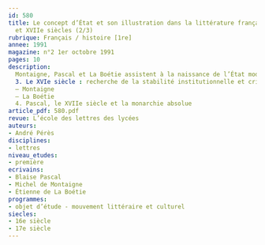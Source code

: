 ```yaml
---
id: 580
title: Le concept d’État et son illustration dans la littérature française des XVIe
  et XVIIe siècles (2/3)
rubrique: Français / histoire [1re]
annee: 1991
magazine: n°2 1er octobre 1991
pages: 10
description: 
  Montaigne, Pascal et La Boétie assistent à la naissance de l’État moderne en France. Tous trois tentent d’expliquer le rôle de la coutume dans la constitution de l’État, mais n’en tirent pas les mêmes conclusions. Présentation de leurs positions respectives…
  3. Le XVIe siècle : recherche de la stabilité institutionnelle et critique de la tyrannie
  – Montaigne
  – La Boétie
  4. Pascal, le XVIIe siècle et la monarchie absolue
article_pdf: 580.pdf
revue: L’école des lettres des lycées
auteurs:
- André Pérès
disciplines:
- lettres
niveau_etudes:
- première
ecrivains:
- Blaise Pascal
- Michel de Montaigne
- Étienne de La Boétie
programmes:
- objet d’étude - mouvement littéraire et culturel
siecles:
- 16e siècle
- 17e siècle
---
```


